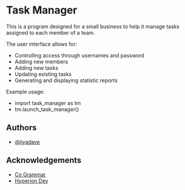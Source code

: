 
# Task Manager

This is a program designed for a small business to help it manage tasks
assigned to each member of a team.

The user interface allows for:
- Controlling access through usernames and password
- Adding new members
- Adding new tasks
- Updating existing tasks
- Generating and displaying statistic reports 

Example usage:
- import task_manager as tm
- tm.launch_task_manager()



## Authors

- [@jiyadave](https://www.github.com/jiyadave)


## Acknowledgements

 - [Co Grammar](https://skills.cogrammar.com/)
 - [Hyperion Dev](https://www.hyperiondev.com/)
